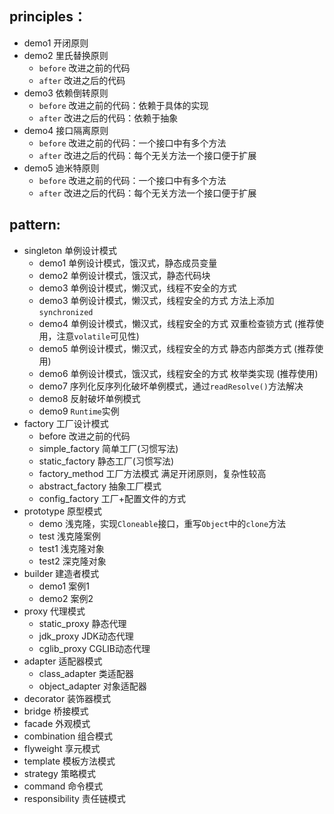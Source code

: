 ## principles：
- demo1 开闭原则
- demo2 里氏替换原则
  - `before` 改进之前的代码
  - `after` 改进之后的代码
- demo3 依赖倒转原则
  - `before` 改进之前的代码：依赖于具体的实现
  - `after` 改进之后的代码：依赖于抽象
- demo4 接口隔离原则
  - `before` 改进之前的代码：一个接口中有多个方法
  - `after` 改进之后的代码：每个无关方法一个接口便于扩展
- demo5 迪米特原则
  - `before` 改进之前的代码：一个接口中有多个方法
  - `after` 改进之后的代码：每个无关方法一个接口便于扩展

## pattern:
- singleton 单例设计模式
  - demo1 单例设计模式，饿汉式，静态成员变量
  - demo2 单例设计模式，饿汉式，静态代码块
  - demo3 单例设计模式，懒汉式，线程不安全的方式
  - demo3 单例设计模式，懒汉式，线程安全的方式 方法上添加 `synchronized`
  - demo4 单例设计模式，懒汉式，线程安全的方式 双重检查锁方式 (推荐使用，注意`volatile`可见性)
  - demo5 单例设计模式，懒汉式，线程安全的方式 静态内部类方式 (推荐使用)
  - demo6 单例设计模式，饿汉式，线程安全的方式 枚举类实现 (推荐使用)
  - demo7 序列化反序列化破坏单例模式，通过`readResolve()`方法解决
  - demo8 反射破坏单例模式
  - demo9 `Runtime`实例
- factory 工厂设计模式
  - before 改进之前的代码
  - simple_factory 简单工厂(习惯写法)
  - static_factory 静态工厂(习惯写法)
  - factory_method 工厂方法模式 满足开闭原则，复杂性较高
  - abstract_factory 抽象工厂模式
  - config_factory 工厂+配置文件的方式
- prototype 原型模式
  - demo 浅克隆，实现`Cloneable`接口，重写`Object`中的`clone`方法
  - test 浅克隆案例
  - test1 浅克隆对象
  - test2 深克隆对象
- builder 建造者模式
  - demo1 案例1
  - demo2 案例2
- proxy 代理模式
  - static_proxy 静态代理
  - jdk_proxy JDK动态代理
  - cglib_proxy CGLIB动态代理
- adapter 适配器模式
  - class_adapter 类适配器
  - object_adapter 对象适配器
- decorator 装饰器模式
- bridge 桥接模式
- facade 外观模式
- combination 组合模式
- flyweight 享元模式
- template 模板方法模式
- strategy 策略模式
- command 命令模式
- responsibility 责任链模式
  